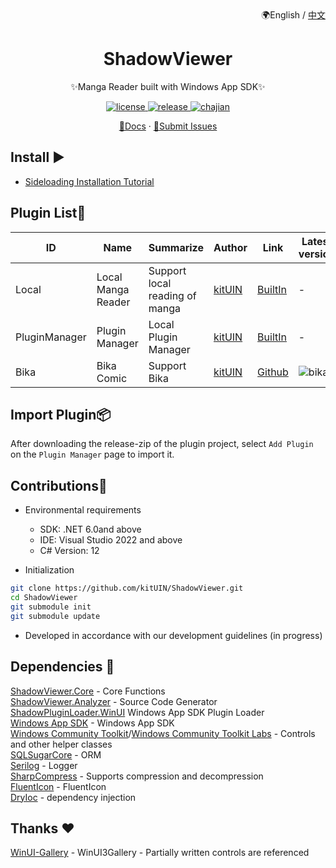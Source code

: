 <div align="right">
🌍English / <a href="https://github.com/kitUIN/ShadowViewer/blob/master/README.md">中文</a> 
</div>
<div align="center">

# ShadowViewer

✨Manga Reader built with Windows App SDK✨

</div>

<p align="center">
  <a href="https://github.com/kitUIN/ShadowViewer/blob/master/LICENSE">
    <img src="https://img.shields.io/badge/license-MIT-green" alt="license">
  </a>
  <a href="https://github.com/kitUIN/ShadowViewer/releases">
    <img src="https://img.shields.io/github/v/release/kitUIN/ShadowViewer" alt="release">
  </a>
    <a href="https://github.com/kitUIN/ShadowViewer.Core/releases">
    <img src="https://img.shields.io/badge/Core-20230821-8A2BE2" alt="chajian">
  </a>
</p> 
<p align="center">
  <a href="https://shadowviewer.kituin.fun/">📖Docs</a>
  ·
  <a href="https://github.com/kitUIN/ShadowViewer/issues/new/choose">🐛Submit Issues</a>
</p>

## Install ▶️

- [Sideloading Installation Tutorial](https://shadowviewer.kituin.fun/wiki/shadowviewer/use/install/#%E5%BE%AE%E8%BD%AF%E5%95%86%E5%BA%97-%E6%9C%AA%E6%94%AF%E6%8C%81)

## Plugin List🔩
| ID | Name                                    |       Summarize           | Author  | Link                    | Latest version |
|--------------------------------|--------------------------------|---------|-----------------------|-----------------------|----|
| Local | Local Manga Reader | Support local reading of manga             | [kitUIN](https://github.com/kitUIN) | [BuiltIn](https://github.com/kitUIN/ShadowViewer.Plugin.Local) | - |
| PluginManager | Plugin Manager | Local Plugin Manager | [kitUIN](https://github.com/kitUIN) | [BuiltIn](https://github.com/kitUIN/ShadowViewer.Plugin.PluginManager) | - |
| Bika | Bika Comic | Support Bika             | [kitUIN](https://github.com/kitUIN) | [Github](https://github.com/kitUIN/ShadowViewer.Plugin.Bika) |![bika](https://img.shields.io/github/v/release/kitUIN/ShadowViewer.Plugin.Bika?color=blue&include_prereleases)|

## Import Plugin📦
                                      
After downloading the release-zip of the plugin project, select `Add Plugin` on the `Plugin Manager` page to import it.

## Contributions🥰

- Environmental requirements
  - SDK: .NET 6.0and above
  - IDE: Visual Studio 2022 and above
  - C# Version: 12

- Initialization
```bash
git clone https://github.com/kitUIN/ShadowViewer.git
cd ShadowViewer
git submodule init
git submodule update
```

- Developed in accordance with our development guidelines (in progress)

## Dependencies 📂
[ShadowViewer.Core](https://github.com/kitUIN/ShadowViewer.Core) - Core Functions  
[ShadowViewer.Analyzer](https://github.com/kitUIN/ShadowViewer.Analyzer) - Source Code Generator  
[ShadowPluginLoader.WinUI](https://github.com/kitUIN/ShadowPluginLoader.WinUI) Windows App SDK Plugin Loader  
[Windows App SDK](https://github.com/microsoft/WindowsAppSDK) - Windows App SDK  
[Windows Community Toolkit](https://github.com/CommunityToolkit/dotnet)/[Windows Community Toolkit Labs](https://github.com/CommunityToolkit/Labs-Windows) - Controls and other helper classes  
[SQLSugarCore](https://github.com/DotNetNext/SqlSugar) - ORM  
[Serilog](https://serilog.net) - Logger  
[SharpCompress](https://github.com/adamhathcock/sharpcompress) - Supports compression and decompression  
[FluentIcon](https://github.com/KitUIN/FluentIcon) - FluentIcon  
[DryIoc](https://github.com/dadhi/DryIoc) - dependency injection

## Thanks ❤️
[WinUI-Gallery](https://github.com/microsoft/WinUI-Gallery) - WinUI3Gallery - Partially written controls are referenced  
